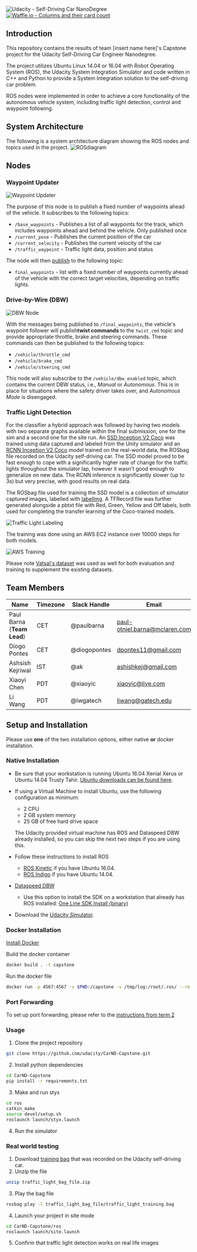 ![Udacity - Self-Driving Car NanoDegree](https://s3.amazonaws.com/udacity-sdc/github/shield-carnd.svg)
[![Waffle.io - Columns and their card count](https://badge.waffle.io/paulbarna/CarND-Capstone.svg?columns=all)](https://waffle.io/paulbarna/CarND-Capstone)

## Introduction

This repository contains the results of team [insert name here]'s Capstone project for the Udacity Self-Driving Car Engineer Nanodegree.

The project utilizes Ubuntu Linux 14.04 or 16.04 with Robot Operating System (ROS), the Udacity System Integration Simulator and code written in C++ and Python to provide a System Integration solution to the self-driving car problem.

ROS nodes were implemented in order to achieve a core functionality of the autonomous vehicle system, including traffic light detection, control and waypoint following.

## System Architecture

The following is a system architecture diagram showing the ROS nodes and topics used in the project.
![ROSdiagram](imgs/ROSdiagram.png)
## Nodes

### Waypoint Updater

![Waypoint Updater](imgs/waypoint-updater-ros-graph.png)

The purpose of this node is to publish a fixed number of waypoints ahead of the vehicle. It subscribes to the following topics:

* `/base_waypoints` - Publishes a list of all waypoints for the track, which includes waypoints ahead and behind the vehicle. Only published once
* `/current_pose` - Publishes the current position of the car
* `/current_velocity` - Publishes the current velocity of the car
* `/traffic_waypoint` - Traffic light data, position and status

The node will then [publish](http://wiki.ros.org/roscpp/Overview/Publishers%20and%20Subscribers) to the following topic:

* `final_waypoints` - list with a fixed number of waypoints currently ahead of the vehicle with the correct target velocities, depending on traffic lights.

### Drive-by-Wire (DBW)

![DBW Node](imgs/dbw-node-ros-graph.png)

With the messages being published to `/final_waypoints`, the vehicle's waypoint follower will publish**twist commands** to the `twist_cmd` topic and provide appropriate throttle, brake and steering commands. These commands can then be published to the following topics:

* `/vehicle/throttle_cmd`
* `/vehicle/brake_cmd`
* `/vehicle/steering_cmd`

This node will also subscribe to the `/vehicle/dbw_enabled` topic, which contains the current DBW status, i.e., *Manual* or *Autonomous*. This is in place for situations where the safety driver takes over, and *Autonomous Mode* is disengaged. 

### Traffic Light Detection

For the classifier a hybrid approach was followed by having two models with two separate graphs available within the final submission, one for the sim and a second one for the site run. An [SSD Inception V2 Coco](http://download.tensorflow.org/models/object_detection/ssd_inception_v2_coco_2017_11_17.tar.gz) was trained using data captured and labeled from the Unity simulator and an [RCNN Inception V2 Coco](http://download.tensorflow.org/models/object_detection/faster_rcnn_inception_v2_coco_2018_01_28.tar.gz) model trained on the real-world data, the ROSbag file recorded on the Udacity self-driving car.
The SSD model proved to be fast enough to cope with a significantly higher rate of change for the traffic lights throughout the simulator lap, however it wasn't good enough to generalize on new data. The RCNN inference is significantly slower (up to 3s) but very precise, with good results on real data.

The ROSbag file used for training the SSD model is a collection of simulator captured images, labelled with [labelImg](https://tzutalin.github.io/labelImg/). A TFRecord file was further generated alongside a pbtxt file with Red, Green, Yellow and Off labels, both used for completing the transfer learning of the Coco-trained models.

![Traffic Light Labeling](imgs/Labeling_2018-10-26_11-40-16.png)

The training was done using an AWS EC2 instance over 10000 steps for both models.

![AWS Training](imgs/AWS.png)

Please note [Vatsal's dataset](https://github.com/coldKnight/TrafficLight_Detection-TensorFlowAPI#get-the-dataset) was used as well for both evaluation and training to supplement the existing datasets.


## Team Members

|     Name    |      Timezone     |     Slack Handle     |  Email   |
|-------------|-------------------|------------------|--------------|
| Paul Barna <br> (**Team Lead**) | CET | @paulbarna | paul-otniel.barna@mclaren.com |
| Diogo Pontes | CET | @diogopontes | dpontes11@gmail.com |
| Ashsish Kejriwal | IST | @ak | ashishkej@gmail.com |
| Xiaoyi Chen | PDT | @xiaoyic | xiaoyic@live.com |
| Li Wang | PDT | @lwgatech | liwang@gatech.edu |

## Setup and Installation

Please use **one** of the two installation options, either native **or** docker installation.

### Native Installation

* Be sure that your workstation is running Ubuntu 16.04 Xenial Xerus or Ubuntu 14.04 Trusty Tahir. [Ubuntu downloads can be found here](https://www.ubuntu.com/download/desktop).
* If using a Virtual Machine to install Ubuntu, use the following configuration as minimum:
  * 2 CPU
  * 2 GB system memory
  * 25 GB of free hard drive space

  The Udacity provided virtual machine has ROS and Dataspeed DBW already installed, so you can skip the next two steps if you are using this.

* Follow these instructions to install ROS
  * [ROS Kinetic](http://wiki.ros.org/kinetic/Installation/Ubuntu) if you have Ubuntu 16.04.
  * [ROS Indigo](http://wiki.ros.org/indigo/Installation/Ubuntu) if you have Ubuntu 14.04.
* [Dataspeed DBW](https://bitbucket.org/DataspeedInc/dbw_mkz_ros)
  * Use this option to install the SDK on a workstation that already has ROS installed: [One Line SDK Install (binary)](https://bitbucket.org/DataspeedInc/dbw_mkz_ros/src/81e63fcc335d7b64139d7482017d6a97b405e250/ROS_SETUP.md?fileviewer=file-view-default)
* Download the [Udacity Simulator](https://github.com/udacity/CarND-Capstone/releases).

### Docker Installation
[Install Docker](https://docs.docker.com/engine/installation/)

Build the docker container
```bash
docker build . -t capstone
```

Run the docker file
```bash
docker run -p 4567:4567 -v $PWD:/capstone -v /tmp/log:/root/.ros/ --rm -it capstone
```

### Port Forwarding
To set up port forwarding, please refer to the [instructions from term 2](https://classroom.udacity.com/nanodegrees/nd013/parts/40f38239-66b6-46ec-ae68-03afd8a601c8/modules/0949fca6-b379-42af-a919-ee50aa304e6a/lessons/f758c44c-5e40-4e01-93b5-1a82aa4e044f/concepts/16cf4a78-4fc7-49e1-8621-3450ca938b77)

### Usage

1. Clone the project repository
```bash
git clone https://github.com/udacity/CarND-Capstone.git
```

2. Install python dependencies
```bash
cd CarND-Capstone
pip install -r requirements.txt
```
3. Make and run styx
```bash
cd ros
catkin_make
source devel/setup.sh
roslaunch launch/styx.launch
```
4. Run the simulator

### Real world testing
1. Download [training bag](https://s3-us-west-1.amazonaws.com/udacity-selfdrivingcar/traffic_light_bag_file.zip) that was recorded on the Udacity self-driving car.
2. Unzip the file
```bash
unzip traffic_light_bag_file.zip
```
3. Play the bag file
```bash
rosbag play -l traffic_light_bag_file/traffic_light_training.bag
```
4. Launch your project in site mode
```bash
cd CarND-Capstone/ros
roslaunch launch/site.launch
```
5. Confirm that traffic light detection works on real life images
